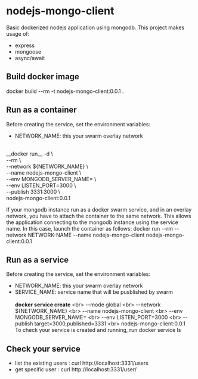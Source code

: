 # nodejs-mongo-client
Basic dockerized nodejs application using mongodb.
This project makes usage of:
* express
* mongoose
* async/await

## Build docker image
docker build --rm -t nodejs-mongo-client:0.0.1 .

## Run as a container
Before creating the service, set the environment variables:
* NETWORK_NAME: this your swarm overlay network
<br>
__docker run__ -d \<br>
	--rm \<br>
	--network ${NETWORK_NAME} \<br>
	--name nodejs-mongo-client \<br>
	--env MONGODB_SERVER_NAME=<swarm service name or mongo server IP/Name> \<br>
	--env LISTEN_PORT=3000 \<br>
	--publish 3331:3000 \<br>
	nodejs-mongo-client:0.0.1 <br>

If your mongodb instance run as a docker swarm service, and in an overlay network, you have to attach the container to the same network. This allows the application connecting to the mongodb instance using the service name. In this case, launch the container as follows:
docker run --rm --network NETWORK-NAME --name nodejs-mongo-client nodejs-mongo-client:0.0.1

## Run as a service
Before creating the service, set the environment variables:
* NETWORK_NAME: this your swarm overlay network
* SERVICE_NAME: service name that will be pusblished by swarm
<br><br>
__docker service create__ \<br>
	--mode global \<br>
	--network ${NETWORK_NAME} \<br>
	--name nodejs-mongo-client \<br>
	--env MONGODB_SERVER_NAME=<swarm mongo service name> \<br>
	--env LISTEN_PORT=3000 \<br>
	--publish target=3000,published=3331 \<br>
	nodejs-mongo-client:0.0.1 <br>
To check your service is created and running, run docker service ls

## Check your service
* list the existing users : curl http://localhost:3331/users
* get specific user : curl http://localhost:3331/user/<username>

